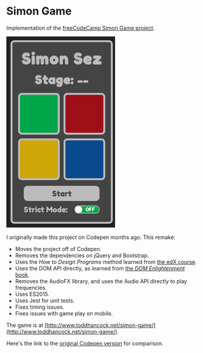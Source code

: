 # Simon Game

Implementation of the [freeCodeCamp Simon Game project](https://www.freecodecamp.com/challenges/build-a-simon-game).

![Simon Sez](./Simon-Sez.png)

I originally made this project on Codepen months ago. This remake:

* Moves the project off of Codepen.
* Removes the dependencies on jQuery and Bootstrap.
* Uses the *How to Design Programs* method learned from [the edX course](https://www.edx.org/course/how-code-simple-data-ubcx-htc1x).
* Uses the DOM API directly, as learned from [the *DOM Enlightenment* book](http://domenlightenment.com/).
* Removes the AudioFX library, and uses the Audio API directly to play frequencies.
* Uses ES2015.
* Uses Jest for unit tests.
* Fixes timing issues.
* Fixes issues with game play on mobile.

The game is at [http://www.toddhancock.net/simon-game/](http://www.toddhancock.net/simon-game/).

Here's the link to the [original Codepen version](https://codepen.io/thancock20/pen/NxKrWZ) for comparison.
